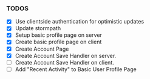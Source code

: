 ### TODOS
- [x] Use clientside authentication for optimistic updates
- [x] Update stormpath
- [x] Setup basic profile page on server
- [x] Create basic profile page on client
- [x] Create Account Page
- [x] Create Account Save Handler on server.
- [ ] Create Account Save Handler on client.
- [ ] Add "Recent Activity" to Basic User Profile Page